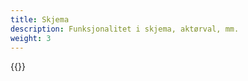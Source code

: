 ```yaml
---
title: Skjema
description: Funksjonalitet i skjema, aktørval, mm.
weight: 3
---
```


{{<children description="true">}}